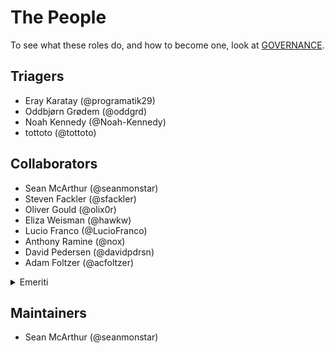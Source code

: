 # The People

To see what these roles do, and how to become one, look at [GOVERNANCE](./GOVERNANCE.md).

## Triagers

- Eray Karatay (@programatik29)
- Oddbjørn Grødem (@oddgrd)
- Noah Kennedy (@Noah-Kennedy)
- tottoto (@tottoto)

## Collaborators

- Sean McArthur (@seanmonstar)
- Steven Fackler (@sfackler)
- Oliver Gould (@olix0r)
- Eliza Weisman (@hawkw)
- Lucio Franco (@LucioFranco)
- Anthony Ramine (@nox)
- David Pedersen (@davidpdrsn)
- Adam Foltzer (@acfoltzer)

<details>
<summary>Emeriti</summary>

### Collaborator emeriti

- Jonathan Reem (@reem)
- Carl Lerche (@carllerche)

</details>

## Maintainers

- Sean McArthur (@seanmonstar)
